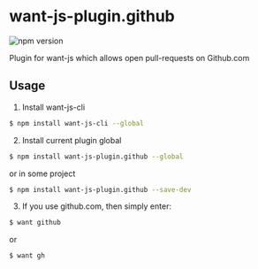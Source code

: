 # want-js-plugin.github

![npm version](https://img.shields.io/npm/v/want-js-plugin.github?style=flat-square)

Plugin for want-js which allows open pull-requests on Github.com

## Usage

1) Install want-js-cli

```bash
$ npm install want-js-cli --global
```

2) Install current plugin global

```bash
$ npm install want-js-plugin.github --global
```

or in some project

```bash
$ npm install want-js-plugin.github --save-dev
```

3) If you use github.com, then simply enter:
```bash
$ want github
```
 
or

```bash
$ want gh
```
